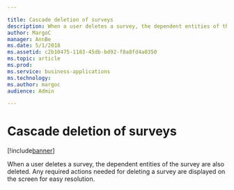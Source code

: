 ```yaml
---

title: Cascade deletion of surveys
description: When a user deletes a survey, the dependent entities of the survey are also deleted.
author: MargoC
manager: AnnBe
ms.date: 5/1/2018
ms.assetid: c2b10475-1183-45db-bd92-f8a8fd4a0350
ms.topic: article
ms.prod: 
ms.service: business-applications
ms.technology: 
ms.author: margoc
audience: Admin

---
```

#  Cascade deletion of surveys 




[!include[banner](../../../includes/banner.md)]

When a user deletes a survey, the dependent entities of the survey are also
deleted. Any required actions needed for deleting a survey are displayed on the
screen for easy resolution.
